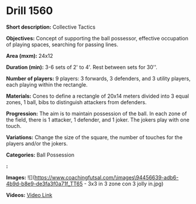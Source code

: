 # Drill 1560

**Short description:**
Collective Tactics

**Objectives:**
Concept of supporting the ball possessor, effective occupation of playing spaces, searching for passing lines.

**Area (mxm):**
24x12

**Duration (min):**
3-6 sets of 2' to 4'. Rest between sets for 30''.

**Number of players:**
9 players: 3 forwards, 3 defenders, and 3 utility players, each playing within the rectangle.

**Materials:**
Cones to define a rectangle of 20x14 meters divided into 3 equal zones, 1 ball, bibs to distinguish attackers from defenders.

**Progression:**
The aim is to maintain possession of the ball. In each zone of the field, there is 1 attacker, 1 defender, and 1 joker. The jokers play with one touch.

**Variations:**
Change the size of the square, the number of touches for the players and/or the jokers.

**Categories:**
Ball Possession

**:**


**Images:**
![](https://www.coachingfutsal.com/\images\94456639-adb6-4b9d-b8e9-de3fa3f0a71f_TT65 - 3x3 in 3 zone con 3 jolly in.jpg)

**Videos:**
[Video Link](https://www.youtube.com/embed/12hqNxKsIaM)

